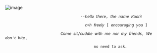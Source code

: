 ![image](https://github.com/user-attachments/assets/8f498779-f752-43c4-8499-0cdc4097d3c3)
                   


                                      --𝘩𝘦𝘭𝘭𝘰 𝘵𝘩𝘦𝘳𝘦, 𝘵𝘩𝘦 𝘯𝘢𝘮𝘦 𝘒𝘢𝘰𝘳𝘪!

                                        𝘤+𝘩 𝘧𝘳𝘦𝘦𝘭𝘺 [ 𝘦𝘯𝘤𝘰𝘶𝘳𝘢𝘨𝘪𝘯𝘨 𝘺𝘰𝘶 ]

                             𝘊𝘰𝘮𝘦 𝘴𝘪𝘵/𝘤𝘶𝘥𝘥𝘭𝘦 𝘸𝘪𝘵𝘩 𝘮𝘦 𝘯𝘰𝘳 𝘮𝘺 𝘧𝘳𝘪𝘦𝘯𝘥𝘴, 𝘞𝘦 𝘥𝘰𝘯'𝘵 𝘣𝘪𝘵𝘦,

                                            𝚗𝚘 𝚗𝚎𝚎𝚍 𝚝𝚘 𝚊𝚜𝚔.


